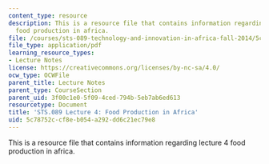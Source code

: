 ```yaml
---
content_type: resource
description: This is a resource file that contains information regarding lecture 4
  food production in africa.
file: /courses/sts-089-technology-and-innovation-in-africa-fall-2014/5c78752ccf8eb054a292dd6c21ec79e8_MITSTS_089F14_Lecture4.pdf
file_type: application/pdf
learning_resource_types:
- Lecture Notes
license: https://creativecommons.org/licenses/by-nc-sa/4.0/
ocw_type: OCWFile
parent_title: Lecture Notes
parent_type: CourseSection
parent_uid: 3f00c1e0-5f09-4ced-794b-5eb7ab6ed613
resourcetype: Document
title: 'STS.089 Lecture 4: Food Production in Africa'
uid: 5c78752c-cf8e-b054-a292-dd6c21ec79e8
---
```

This is a resource file that contains information regarding lecture 4 food production in africa.